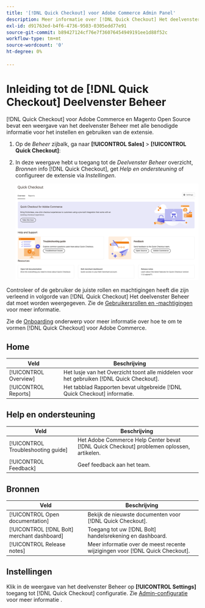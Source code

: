 ```yaml
---
title: '[!DNL Quick Checkout] voor Adobe Commerce Admin Panel'
description: Meer informatie over [!DNL Quick Checkout] Het deelvenster Beheer kan u helpen om de extensie met succes aan boord te krijgen, in te stellen en te visualiseren.
exl-id: d91763ed-b4f6-4736-9503-0305edd77e91
source-git-commit: b89427124cf76e7f36076454949191ee1d88f52c
workflow-type: tm+mt
source-wordcount: '0'
ht-degree: 0%

---
```


# Inleiding tot de [!DNL Quick Checkout] Deelvenster Beheer

[!DNL Quick Checkout] voor Adobe Commerce en Magento Open Source bevat een weergave van het deelvenster Beheer met alle benodigde informatie voor het instellen en gebruiken van de extensie.

1. Op de _Beheer_ zijbalk, ga naar **[!UICONTROL Sales]** > **[!UICONTROL Quick Checkout]**:
1. In deze weergave hebt u toegang tot de _Deelvenster Beheer_ overzicht, _Bronnen_ info [!DNL Quick Checkout], get _Help en ondersteuning_ of configureer de extensie via _Instellingen_.

   ![Snel uitchecken van menu](assets/admin-panel-view.png)

Controleer of de gebruiker de juiste rollen en machtigingen heeft die zijn verleend in volgorde van [!DNL Quick Checkout] Het deelvenster Beheer dat moet worden weergegeven. Zie de [Gebruikersrollen en -machtigingen](../quick-checkout/user-roles-setup.md) voor meer informatie.

Zie de [Onboarding](../quick-checkout/onboarding.md) onderwerp voor meer informatie over hoe te om te vormen [!DNL Quick Checkout] voor Adobe Commerce.

## Home

| Veld | Beschrijving |
|---|---|
| [!UICONTROL Overview] | Het lusje van het Overzicht toont alle middelen voor het gebruiken [!DNL Quick Checkout]. |
| [!UICONTROL Reports] | Het tabblad Rapporten bevat uitgebreide [!DNL Quick Checkout] informatie. |

## Help en ondersteuning

| Veld | Beschrijving |
|---|---|
| [!UICONTROL Troubleshooting guide] | Het Adobe Commerce Help Center bevat [!DNL Quick Checkout] problemen oplossen, artikelen. |
| [!UICONTROL Feedback] | Geef feedback aan het team. |

## Bronnen

| Veld | Beschrijving |
|---|---|
| [!UICONTROL Open documentation] | Bekijk de nieuwste documenten voor [!DNL Quick Checkout]. |
| [!UICONTROL [!DNL Bolt] merchant dashboard] | Toegang tot uw [!DNL Bolt] handelsrekening en dashboard. |
| [!UICONTROL Release notes] | Meer informatie over de meest recente wijzigingen voor [!DNL Quick Checkout]. |

## Instellingen

Klik in de weergave van het deelvenster Beheer op **[!UICONTROL Settings]** toegang tot [!DNL Quick Checkout] configuratie. Zie [Admin-configuratie](onboarding.md#complete-admin-configuration) voor meer informatie .

